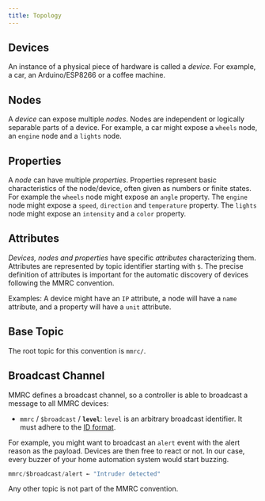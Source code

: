 ```yaml
---
title: Topology
---
```


## Devices
An instance of a physical piece of hardware is called a *device*.
For example, a car, an Arduino/ESP8266 or a coffee machine.

## Nodes
A *device* can expose multiple *nodes*.
Nodes are independent or logically separable parts of a device.
For example, a car might expose a `wheels` node, an `engine` node and a `lights` node.

<!--
Nodes can be **arrays**.
For example, instead of creating two `lights` node to control front lights and back lights independently, we can set the `lights` node to be an array with two elements.
-->

## Properties
A *node* can have multiple *properties*.
Properties represent basic characteristics of the node/device, often given as numbers or finite states.
For example the `wheels` node might expose an `angle` property.
The `engine` node might expose a `speed`, `direction` and `temperature` property.
The `lights` node might expose an `intensity` and a `color` property.


## Attributes
*Devices, nodes and properties* have specific *attributes* characterizing them.
Attributes are represented by topic identifier starting with `$`.
The precise definition of attributes is important for the automatic discovery of devices following the MMRC convention.

Examples: A device might have an `IP` attribute, a node will have a `name` attribute, and a property will have a `unit` attribute.

## Base Topic

The root topic for this convention is `mmrc/`.
<!--
If this root topic does not suit your needs (in case of, e.g., a public broker or because of branding), you can choose another.
-->

<!--
MMRC controllers must by default perform auto-discovery on the wildcard topic "+/+/$mmrc".
Controllers are free to restrict discovery to a specific root topic, configurable by the user.
-->

## Broadcast Channel

MMRC defines a broadcast channel, so a controller is able to broadcast a message to all MMRC devices:

* `mmrc` / `$broadcast` / **`level`**: `level` is an arbitrary broadcast identifier.
It must adhere to the [ID format](#topic-ids).

For example, you might want to broadcast an `alert` event with the alert reason as the payload.
Devices are then free to react or not.
In our case, every buzzer of your home automation system would start buzzing.

```java
mmrc/$broadcast/alert ← "Intruder detected"
```

Any other topic is not part of the MMRC convention.